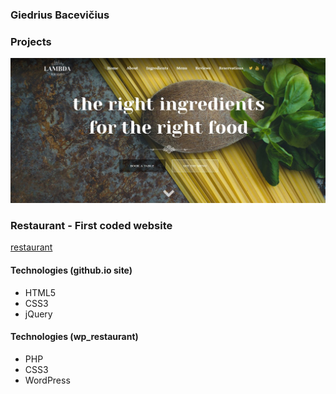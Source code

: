 ### Giedrius Bacevičius
### Projects

![demo](projects_hero_pages_images/restaurant_hero_page.jpg)
### Restaurant - First coded website
[restaurant](https://giedrius13.github.io)


#### Technologies (github.io site)
* HTML5
* CSS3
* jQuery

#### Technologies (wp_restaurant)
* PHP
* CSS3
* WordPress 



